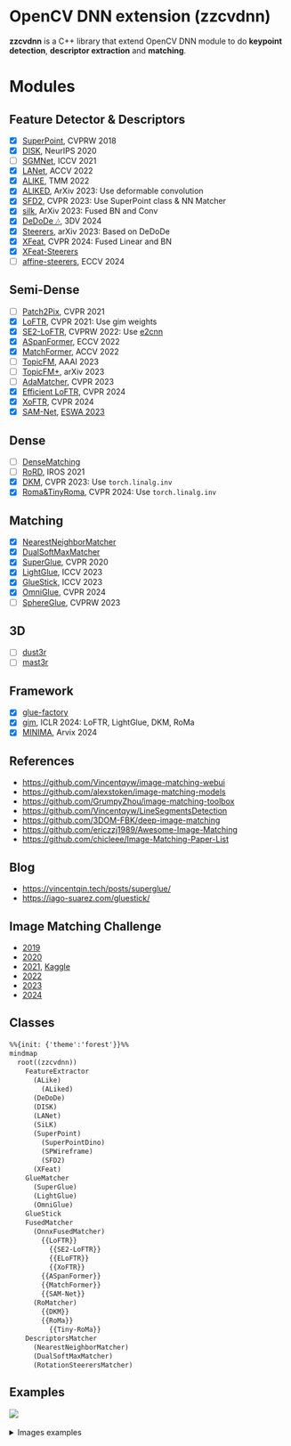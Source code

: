 OpenCV DNN extension (zzcvdnn)
==============================

**zzcvdnn** is a C++ library that extend OpenCV DNN module to do **keypoint detection**, **descriptor extraction** and **matching**.

# Modules

## Feature Detector & Descriptors

- [x] [SuperPoint](https://github.com/magicleap/SuperPointPretrainedNetwork), CVPRW 2018
- [x] [DISK](https://github.com/cvlab-epfl/disk), NeurIPS 2020
- [ ] [SGMNet](https://github.com/vdvchen/SGMNet), ICCV 2021
- [x] [LANet](https://github.com/wangch-g/lanet), ACCV 2022
- [x] [ALIKE](https://github.com/Shiaoming/ALIKE), TMM 2022
- [x] [ALIKED](https://github.com/Shiaoming/ALIKED), ArXiv 2023: Use deformable convolution
- [x] [SFD2](https://github.com/feixue94/sfd2), CVPR 2023: Use SuperPoint class & NN Matcher
- [x] [silk](https://github.com/facebookresearch/silk), ArXiv 2023: Fused BN and Conv
- [x] [DeDoDe 🎶](https://github.com/Parskatt/DeDoDe), 3DV 2024
- [x] [Steerers](https://github.com/georg-bn/rotation-steerers), arXiv 2023: Based on DeDoDe
- [x] [XFeat](https://github.com/verlab/accelerated_features), CVPR 2024: Fused Linear and BN
- [x] [XFeat-Steerers](https://colab.research.google.com/drive/1ZFifMqUAOQhky1197-WAquEV1K-LhDYP?usp=sharing#scrollTo=Pj0MmCVajo3f)
- [ ] [affine-steerers](https://github.com/georg-bn/affine-steerers), ECCV 2024

## Semi-Dense

- [ ] [Patch2Pix](https://github.com/GrumpyZhou/patch2pix), CVPR 2021
- [x] [LoFTR](https://github.com/zju3dv/LoFTR), CVPR 2021: Use gim weights
- [x] [SE2-LoFTR](https://github.com/georg-bn/se2-loftr), CVPRW 2022: Use [e2cnn](https://github.com/QUVA-Lab/e2cnn)
- [x] [ASpanFormer](https://github.com/apple/ml-aspanformer), ECCV 2022
- [x] [MatchFormer](https://github.com/jamycheung/MatchFormer), ACCV 2022
- [ ] [TopicFM](https://github.com/TruongKhang/TopicFM/tree/aaai23_ver), AAAI 2023
- [ ] [TopicFM+](https://github.com/TruongKhang/TopicFM), arXiv 2023
- [ ] [AdaMatcher](https://github.com/TencentYoutuResearch/AdaMatcher), CVPR 2023
- [x] [Efficient LoFTR](https://github.com/zju3dv/EfficientLoFTR), CVPR 2024
- [x] [XoFTR](https://github.com/OnderT/XoFTR), CVPR 2024
- [x] [SAM-Net](https://github.com/benjaminkelenyi/SAM-Net), [ESWA 2023](https://www.sciencedirect.com/science/article/abs/pii/S0957417423033067#fn1)

## Dense

- [ ] [DenseMatching](https://github.com/PruneTruong/DenseMatching)
- [ ] [RoRD](https://github.com/UditSinghParihar/RoRD), IROS 2021
- [x] [DKM](https://github.com/Parskatt/DKM), CVPR 2023: Use `torch.linalg.inv`
- [x] [Roma&TinyRoma](https://github.com/Parskatt/RoMa), CVPR 2024: Use `torch.linalg.inv`

## Matching

- [x] [NearestNeighborMatcher](https://kornia.readthedocs.io/en/latest/feature.html#kornia.feature.match_smnn)
- [x] [DualSoftMaxMatcher](https://github.com/Parskatt/DeDoDe/blob/main/DeDoDe/utils.py)
- [x] [SuperGlue](https://github.com/magicleap/SuperGluePretrainedNetwork), CVPR 2020
- [x] [LightGlue](https://github.com/cvg/LightGlue), ICCV 2023
- [x] [GlueStick](https://github.com/cvg/GlueStick), ICCV 2023
- [x] [OmniGlue](https://github.com/google-research/omniglue), CVPR 2024
- [ ] [SphereGlue](https://github.com/vishalsharbidar/SphereGlue), CVPRW 2023

## 3D

- [ ] [dust3r](https://github.com/naver/dust3r)
- [ ] [mast3r](https://github.com/naver/mast3r)

## Framework

- [x] [glue-factory](https://github.com/cvg/glue-factory)
- [x] [gim](https://github.com/xuelunshen/gim), ICLR 2024: LoFTR, LightGlue, DKM, RoMa
- [x] [MINIMA](https://github.com/LSXI7/MINIMA), Arvix 2024

## References

- https://github.com/Vincentqyw/image-matching-webui
- https://github.com/alexstoken/image-matching-models
- https://github.com/GrumpyZhou/image-matching-toolbox
- https://github.com/Vincentqyw/LineSegmentsDetection
- https://github.com/3DOM-FBK/deep-image-matching
- https://github.com/ericzzj1989/Awesome-Image-Matching
- https://github.com/chicleee/Image-Matching-Paper-List

## Blog

- https://vincentqin.tech/posts/superglue/
- https://iago-suarez.com/gluestick/

## Image Matching Challenge
- [2019](https://image-matching-workshop.github.io/leaderboard)
- [2020](https://www.cs.ubc.ca/research/image-matching-challenge/2020)
- [2021](https://www.cs.ubc.ca/research/image-matching-challenge/2021), [Kaggle](https://www.kaggle.com/competitions/image-matching-challenge-2022)
- [2022](https://www.kaggle.com/competitions/image-matching-challenge-2022)
- [2023](https://www.kaggle.com/competitions/image-matching-challenge-2023)
- [2024](https://www.kaggle.com/competitions/image-matching-challenge-2024)

## Classes

```mermaid
%%{init: {'theme':'forest'}}%%
mindmap
  root((zzcvdnn))
    FeatureExtractor
      (ALike)
        (ALiked)
      (DeDoDe)
      (DISK)
      (LANet)
      (SiLK)
      (SuperPoint)
        (SuperPointDino)
        (SPWireframe)
        (SFD2)
      (XFeat)
    GlueMatcher
      (SuperGlue)
      (LightGlue)
      (OmniGlue)
    GlueStick
    FusedMatcher
      (OnnxFusedMatcher)
        {{LoFTR}}
          {{SE2-LoFTR}}
          {{ELoFTR}}
          {{XoFTR}}
        {{ASpanFormer}}
        {{MatchFormer}}
        {{SAM-Net}}
      (RoMatcher)
        {{DKM}}
        {{RoMa}}
          {{Tiny-RoMa}}
    DescriptorsMatcher
      (NearestNeighborMatcher)
      (DualSoftMaxMatcher)
      (RotationSteerersMatcher)
```

## Examples

[![](https://img.youtube.com/vi/LBIOVPEOCXI/sddefault.jpg)](https://youtu.be/LBIOVPEOCXI)

<details>

<summary>Images examples</summary>

![](assets/results/match.png)

![](assets/results/cert.png)

</details>
